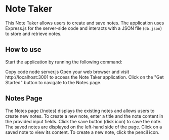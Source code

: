 # Note Taker

This Note Taker allows users to create and save notes. The application uses Express.js for the server-side code and interacts with a JSON file (`db.json`) to store and retrieve notes.

## How to use
Start the application by running the following command:

Copy code
node server.js
Open your web browser and visit http://localhost:3001 to access the Note Taker application.
Click on the "Get Started" button to navigate to the Notes page.

## Notes Page

The Notes page (/notes) displays the existing notes and allows users to create new notes.
To create a new note, enter a title and the note content in the provided input fields.
Click the save button (disk icon) to save the note.
The saved notes are displayed on the left-hand side of the page.
Click on a saved note to view its content.
To create a new note, click the pencil icon.



